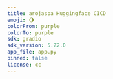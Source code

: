 ```yaml
---
title: arojaspa Huggingface CICD
emoji: 🌖
colorFrom: purple
colorTo: purple
sdk: gradio
sdk_version: 5.22.0
app_file: app.py
pinned: false
license: cc
---
```


